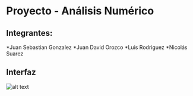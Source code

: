 # Proyecto - Análisis Numérico

## Integrantes:   
*Juan Sebastian Gonzalez
*Juan David Orozco
*Luis Rodriguez
*Nicolás Suarez   

## Interfaz
![alt text](https://github.com/nicolas-suarez-97/PARCIAL-2/blob/master/Punto%201/Gr%C3%A1fica.png)
